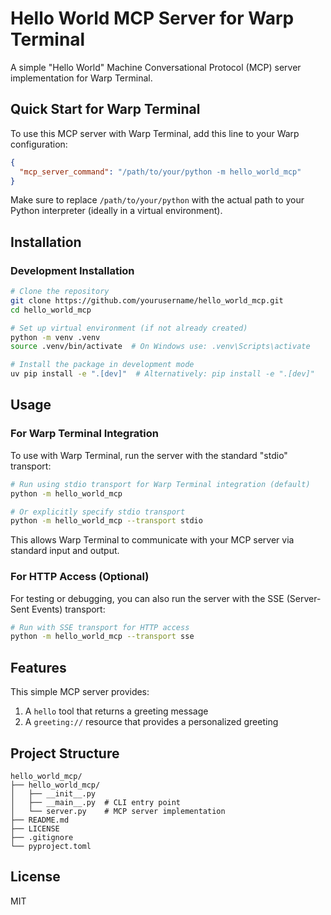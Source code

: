 # Hello World MCP Server for Warp Terminal

A simple "Hello World" Machine Conversational Protocol (MCP) server implementation for Warp Terminal.

## Quick Start for Warp Terminal

To use this MCP server with Warp Terminal, add this line to your Warp configuration:

```json
{
  "mcp_server_command": "/path/to/your/python -m hello_world_mcp"
}
```

Make sure to replace `/path/to/your/python` with the actual path to your Python interpreter (ideally in a virtual environment).

## Installation

### Development Installation

```bash
# Clone the repository
git clone https://github.com/yourusername/hello_world_mcp.git
cd hello_world_mcp

# Set up virtual environment (if not already created)
python -m venv .venv
source .venv/bin/activate  # On Windows use: .venv\Scripts\activate

# Install the package in development mode
uv pip install -e ".[dev]"  # Alternatively: pip install -e ".[dev]"
```

## Usage

### For Warp Terminal Integration

To use with Warp Terminal, run the server with the standard "stdio" transport:

```bash
# Run using stdio transport for Warp Terminal integration (default)
python -m hello_world_mcp

# Or explicitly specify stdio transport
python -m hello_world_mcp --transport stdio
```

This allows Warp Terminal to communicate with your MCP server via standard input and output.

### For HTTP Access (Optional)

For testing or debugging, you can also run the server with the SSE (Server-Sent Events) transport:

```bash
# Run with SSE transport for HTTP access
python -m hello_world_mcp --transport sse
```

## Features

This simple MCP server provides:

1. A `hello` tool that returns a greeting message
2. A `greeting://` resource that provides a personalized greeting

## Project Structure

```
hello_world_mcp/
├── hello_world_mcp/
│   ├── __init__.py
│   ├── __main__.py  # CLI entry point
│   └── server.py    # MCP server implementation
├── README.md
├── LICENSE
├── .gitignore
└── pyproject.toml
```

## License

MIT
